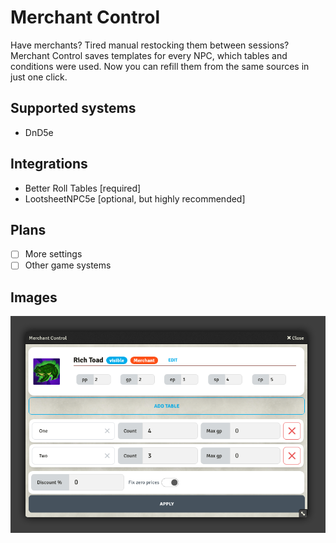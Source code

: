# Merchant Control
Have merchants? Tired manual restocking them between sessions?
Merchant Control saves templates for every NPC, which tables and conditions were used.
Now you can refill them from the same sources in just one click.

## Supported systems
- DnD5e

## Integrations
* Better Roll Tables [required]
* LootsheetNPC5e [optional, but highly recommended]

## Plans
- [ ] More settings
- [ ] Other game systems

## Images
![window](/assets/window.png)
